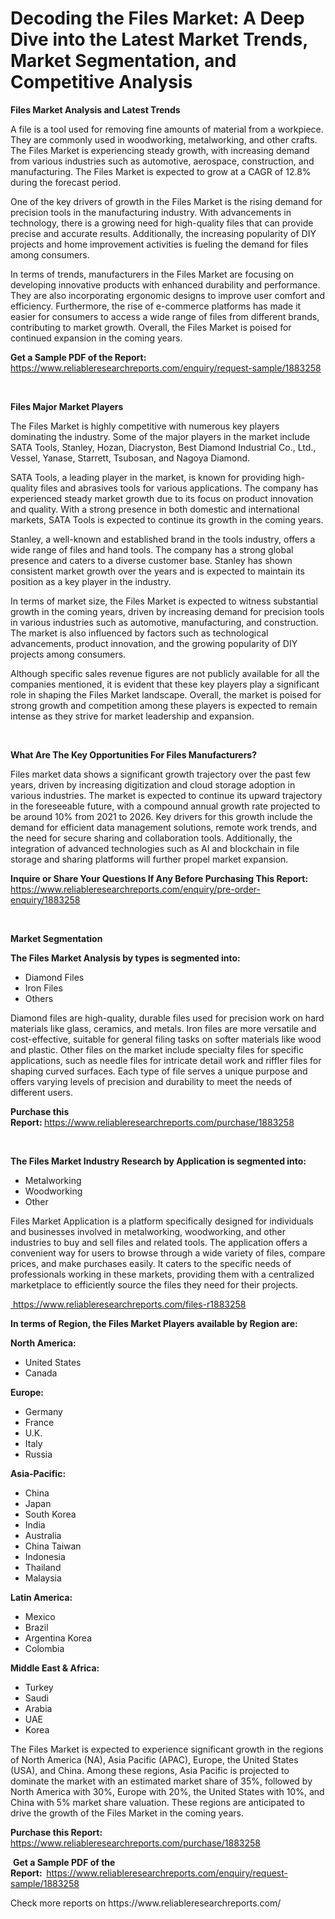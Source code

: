 <p><h1>Decoding the Files Market: A Deep Dive into the Latest Market Trends, Market Segmentation, and Competitive Analysis</h1></p><p><strong>Files Market Analysis and Latest Trends</strong></p>
<p><p>A file is a tool used for removing fine amounts of material from a workpiece. They are commonly used in woodworking, metalworking, and other crafts. The Files Market is experiencing steady growth, with increasing demand from various industries such as automotive, aerospace, construction, and manufacturing. The Files Market is expected to grow at a CAGR of 12.8% during the forecast period.</p><p>One of the key drivers of growth in the Files Market is the rising demand for precision tools in the manufacturing industry. With advancements in technology, there is a growing need for high-quality files that can provide precise and accurate results. Additionally, the increasing popularity of DIY projects and home improvement activities is fueling the demand for files among consumers.</p><p>In terms of trends, manufacturers in the Files Market are focusing on developing innovative products with enhanced durability and performance. They are also incorporating ergonomic designs to improve user comfort and efficiency. Furthermore, the rise of e-commerce platforms has made it easier for consumers to access a wide range of files from different brands, contributing to market growth. Overall, the Files Market is poised for continued expansion in the coming years.</p></p>
<p><strong>Get a Sample PDF of the Report:&nbsp;</strong> <a href="https://www.reliableresearchreports.com/enquiry/request-sample/1883258">https://www.reliableresearchreports.com/enquiry/request-sample/1883258</a></p>
<p>&nbsp;</p>
<p><strong>Files Major Market Players</strong></p>
<p><p>The Files Market is highly competitive with numerous key players dominating the industry. Some of the major players in the market include SATA Tools, Stanley, Hozan, Diacryston, Best Diamond Industrial Co., Ltd., Vessel, Yanase, Starrett, Tsubosan, and Nagoya Diamond.</p><p>SATA Tools, a leading player in the market, is known for providing high-quality files and abrasives tools for various applications. The company has experienced steady market growth due to its focus on product innovation and quality. With a strong presence in both domestic and international markets, SATA Tools is expected to continue its growth in the coming years.</p><p>Stanley, a well-known and established brand in the tools industry, offers a wide range of files and hand tools. The company has a strong global presence and caters to a diverse customer base. Stanley has shown consistent market growth over the years and is expected to maintain its position as a key player in the industry.</p><p>In terms of market size, the Files Market is expected to witness substantial growth in the coming years, driven by increasing demand for precision tools in various industries such as automotive, manufacturing, and construction. The market is also influenced by factors such as technological advancements, product innovation, and the growing popularity of DIY projects among consumers.</p><p>Although specific sales revenue figures are not publicly available for all the companies mentioned, it is evident that these key players play a significant role in shaping the Files Market landscape. Overall, the market is poised for strong growth and competition among these players is expected to remain intense as they strive for market leadership and expansion.</p></p>
<p>&nbsp;</p>
<p><strong>What Are The Key Opportunities For Files Manufacturers?</strong></p>
<p><p>Files market data shows a significant growth trajectory over the past few years, driven by increasing digitization and cloud storage adoption in various industries. The market is expected to continue its upward trajectory in the foreseeable future, with a compound annual growth rate projected to be around 10% from 2021 to 2026. Key drivers for this growth include the demand for efficient data management solutions, remote work trends, and the need for secure sharing and collaboration tools. Additionally, the integration of advanced technologies such as AI and blockchain in file storage and sharing platforms will further propel market expansion.</p></p>
<p><strong>Inquire or Share Your Questions If Any Before Purchasing This Report:</strong> <a href="https://www.reliableresearchreports.com/enquiry/pre-order-enquiry/1883258">https://www.reliableresearchreports.com/enquiry/pre-order-enquiry/1883258</a></p>
<p>&nbsp;</p>
<p><strong>Market Segmentation</strong></p>
<p><strong>The Files Market Analysis by types is segmented into:</strong></p>
<p><ul><li>Diamond Files</li><li>Iron Files</li><li>Others</li></ul></p>
<p><p>Diamond files are high-quality, durable files used for precision work on hard materials like glass, ceramics, and metals. Iron files are more versatile and cost-effective, suitable for general filing tasks on softer materials like wood and plastic. Other files on the market include specialty files for specific applications, such as needle files for intricate detail work and riffler files for shaping curved surfaces. Each type of file serves a unique purpose and offers varying levels of precision and durability to meet the needs of different users.</p></p>
<p><strong>Purchase this Report:&nbsp;</strong><a href="https://www.reliableresearchreports.com/purchase/1883258">https://www.reliableresearchreports.com/purchase/1883258</a></p>
<p>&nbsp;</p>
<p><strong>The Files Market Industry Research by Application is segmented into:</strong></p>
<p><ul><li>Metalworking</li><li>Woodworking</li><li>Other</li></ul></p>
<p><p>Files Market Application is a platform specifically designed for individuals and businesses involved in metalworking, woodworking, and other industries to buy and sell files and related tools. The application offers a convenient way for users to browse through a wide variety of files, compare prices, and make purchases easily. It caters to the specific needs of professionals working in these markets, providing them with a centralized marketplace to efficiently source the files they need for their projects.</p></p>
<p><a href="https://www.reliableresearchreports.com/files-r1883258">&nbsp;https://www.reliableresearchreports.com/files-r1883258</a></p>
<p><strong>In terms of Region, the Files Market Players available by Region are:</strong></p>
<p>
    <p> <strong> North America: </strong>
        <ul>
            <li>United States</li>
            <li>Canada</li>
        </ul>
        </p> 
    <p> <strong> Europe: </strong>
        <ul>
            <li>Germany</li>
            <li>France</li>
            <li>U.K.</li>
            <li>Italy</li>
            <li>Russia</li>
        </ul>
        </p> 
    <p> <strong> Asia-Pacific: </strong>
        <ul>
            <li>China</li>
            <li>Japan</li>
            <li>South Korea</li>
            <li>India</li>
            <li>Australia</li>
            <li>China Taiwan</li>
            <li>Indonesia</li>
            <li>Thailand</li>
            <li>Malaysia</li>
        </ul>
        </p> 
    <p> <strong> Latin America: </strong>
        <ul>
            <li>Mexico</li>
            <li>Brazil</li>
            <li>Argentina Korea</li>
            <li>Colombia</li>
        </ul>
        </p> 
    <p> <strong> Middle East & Africa: </strong>
        <ul>
            <li>Turkey</li>
            <li>Saudi</li>
            <li>Arabia</li>
            <li>UAE</li>
            <li>Korea</li>
        </ul>
    </p>
    </p>
<p><p>The Files Market is expected to experience significant growth in the regions of North America (NA), Asia Pacific (APAC), Europe, the United States (USA), and China. Among these regions, Asia Pacific is projected to dominate the market with an estimated market share of 35%, followed by North America with 30%, Europe with 20%, the United States with 10%, and China with 5% market share valuation. These regions are anticipated to drive the growth of the Files Market in the coming years.</p></p>
<p><strong>Purchase this Report: </strong><a href="https://www.reliableresearchreports.com/purchase/1883258">https://www.reliableresearchreports.com/purchase/1883258</a></p>
<p>&nbsp;<strong>Get a Sample PDF of the Report:&nbsp;&nbsp;</strong><a href="https://www.reliableresearchreports.com/enquiry/request-sample/1883258">https://www.reliableresearchreports.com/enquiry/request-sample/1883258</a></p>
<p><strong></strong></p>
<p>Check more reports on https://www.reliableresearchreports.com/</p>